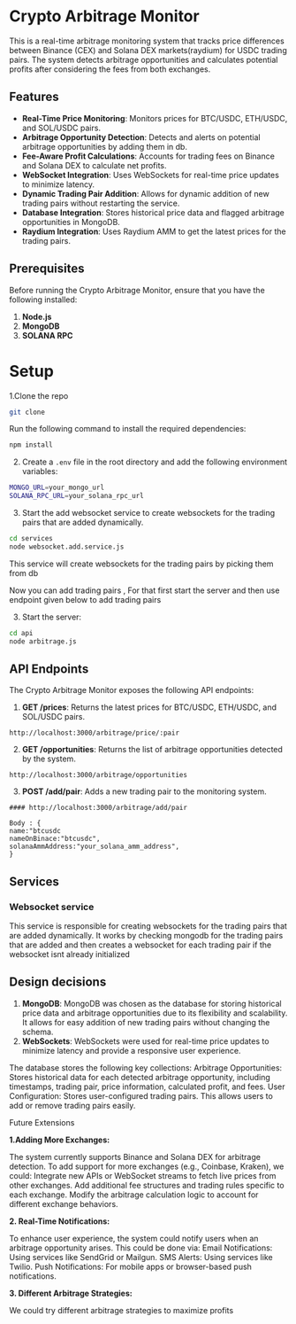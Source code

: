 # Crypto Arbitrage Monitor

This is a real-time arbitrage monitoring system that tracks price differences between Binance (CEX) and Solana DEX
markets(raydium) for USDC trading pairs. The system detects arbitrage opportunities and calculates potential profits after
considering the fees from both exchanges.

## Features

- **Real-Time Price Monitoring**: Monitors prices for BTC/USDC, ETH/USDC, and SOL/USDC pairs.
- **Arbitrage Opportunity Detection**: Detects and alerts on potential arbitrage opportunities by adding them in db.
- **Fee-Aware Profit Calculations**: Accounts for trading fees on Binance and Solana DEX to calculate net profits.
- **WebSocket Integration**: Uses WebSockets for real-time price updates to minimize latency.
- **Dynamic Trading Pair Addition**: Allows for dynamic addition of new trading pairs without restarting the service.
- **Database Integration**: Stores historical price data and flagged arbitrage opportunities in MongoDB.
- **Raydium Integration**: Uses Raydium AMM to get the latest prices for the trading pairs.

## Prerequisites

Before running the Crypto Arbitrage Monitor, ensure that you have the following installed:

1. **Node.js**
2. **MongoDB**
3. **SOLANA RPC**

# Setup

1.Clone the repo

```bash
git clone
```

Run the following command to install the required dependencies:

```bash
npm install
```

2. Create a `.env` file in the root directory and add the following environment variables:

```bash
MONGO_URL=your_mongo_url
SOLANA_RPC_URL=your_solana_rpc_url
```

3. Start the add websocket service to create websockets for the trading pairs that are added dynamically.

```bash
cd services
node websocket.add.service.js

```
This service will create websockets for the trading pairs by picking them from db

Now you can add trading pairs ,
For that first start the server and then use endpoint given below to add trading pairs

3. Start the server:

```bash
cd api
node arbitrage.js
```

## API Endpoints

The Crypto Arbitrage Monitor exposes the following API endpoints:

1. **GET /prices**: Returns the latest prices for BTC/USDC, ETH/USDC, and SOL/USDC pairs.

``````
http://localhost:3000/arbitrage/price/:pair
``````

2. **GET /opportunities**: Returns the list of arbitrage opportunities detected by the system.

````````
http://localhost:3000/arbitrage/opportunities
````````

3. **POST /add/pair**: Adds a new trading pair to the monitoring system.

````````
#### http://localhost:3000/arbitrage/add/pair

Body : {
name:"btcusdc
nameOnBinace:"btcusdc",
solanaAmmAddress:"your_solana_amm_address",
}
````````
  

## Services

### Websocket service

This service is responsible for creating websockets for the trading pairs that are added dynamically.
It works by checking mongodb for the trading pairs that are added and then creates a websocket for each trading pair 
if the websocket isnt already initialized



## Design decisions

1. **MongoDB**: MongoDB was chosen as the database for storing historical price data and arbitrage opportunities due to its flexibility and scalability. It allows for easy addition of new trading pairs without changing the schema.
2. **WebSockets**: WebSockets were used for real-time price updates to minimize latency and provide a responsive user experience.

The database stores the following key collections:
Arbitrage Opportunities: Stores historical data for each detected arbitrage opportunity, including timestamps, trading pair, price information, calculated profit, and fees.
User Configuration: Stores user-configured trading pairs. This allows users to add or remove trading pairs easily.

Future Extensions

**1.Adding More Exchanges:**

The system currently supports Binance and Solana DEX for arbitrage detection. To add support for more exchanges (e.g., Coinbase, Kraken), we could:
Integrate new APIs or WebSocket streams to fetch live prices from other exchanges.
Add additional fee structures and trading rules specific to each exchange.
Modify the arbitrage calculation logic to account for different exchange behaviors.

**2. Real-Time Notifications:**

To enhance user experience, the system could notify users when an arbitrage opportunity arises. This could be done via:
Email Notifications: Using services like SendGrid or Mailgun.
SMS Alerts: Using services like Twilio.
Push Notifications: For mobile apps or browser-based push notifications.

**3. Different Arbitrage Strategies:**

We could try different arbitrage strategies to maximize profits

